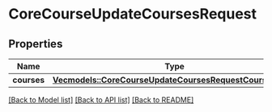 # CoreCourseUpdateCoursesRequest

## Properties

Name | Type | Description | Notes
------------ | ------------- | ------------- | -------------
**courses** | [**Vec<models::CoreCourseUpdateCoursesRequestCoursesInner>**](core_course_update_courses_request_courses_inner.md) |  | 

[[Back to Model list]](../README.md#documentation-for-models) [[Back to API list]](../README.md#documentation-for-api-endpoints) [[Back to README]](../README.md)


